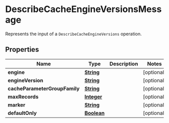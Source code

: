 

# DescribeCacheEngineVersionsMessage

Represents the input of a <code>DescribeCacheEngineVersions</code> operation.

## Properties

| Name | Type | Description | Notes |
|------------ | ------------- | ------------- | -------------|
|**engine** | [**String**](String.md) |  |  [optional] |
|**engineVersion** | [**String**](String.md) |  |  [optional] |
|**cacheParameterGroupFamily** | [**String**](String.md) |  |  [optional] |
|**maxRecords** | [**Integer**](Integer.md) |  |  [optional] |
|**marker** | [**String**](String.md) |  |  [optional] |
|**defaultOnly** | [**Boolean**](Boolean.md) |  |  [optional] |




